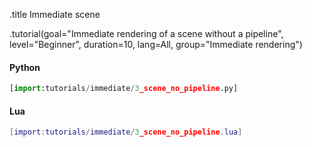 .title Immediate scene

.tutorial(goal="Immediate rendering of a scene without a pipeline", level="Beginner", duration=10, lang=All, group="Immediate rendering")

#### Python

```python
[import:tutorials/immediate/3_scene_no_pipeline.py]
```

#### Lua

```lua
[import:tutorials/immediate/3_scene_no_pipeline.lua]
```
